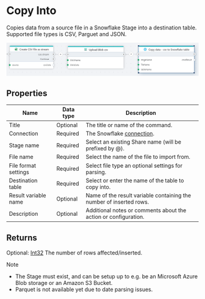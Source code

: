 # Copy Into

Copies data from a source file in a Snowflake Stage into a destination table. Supported file types is CSV, Parguet and JSON.

![img](../../../../images/flow/snowflake-copy-data.png)

## Properties

| Name         | Data type       | Description                                       |
|--------------|-----------------|---------------------------------------------------|
| Title | Optional | The title or name of the command.  |
| Connection | Required |  The Snowflake [connection](./connecting-to-snowflake.md). |
| Stage name | Required | Select an existing Share name (will be prefixed by @). |
| File name | Required | Select the name of the file to import from. |
| File format settings | Required | Select file type an optional settings for parsing. |
| Destination table | Required | Select or enter the name of the table to copy into. |
| Result variable name | Optional | Name of the result variable containing the number of inserted rows. |
| Description | Optional | Additional notes or comments about the action or configuration. |

## Returns 

Optional: [Int32](https://learn.microsoft.com/en-us/dotnet/api/system.int32) The number of rows affected/inserted.

<!-- ## File format settings 


### Options for CSV files

### Options for JSON files

### Options for Parquet files -->


> [!NOTE]
>
>- The Stage must exist, and can be setup up to e.g. be an Microsoft Azure Blob storage or an Amazon S3 Bucket.
>- Parquet is not available yet due to date parsing issues.

